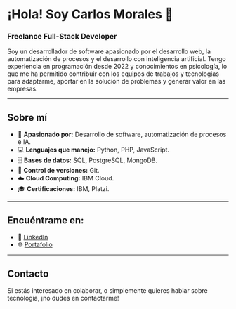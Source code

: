 # ¡Hola! Soy Carlos Morales 👋

### Freelance Full-Stack Developer

Soy un desarrollador de software apasionado por el desarrollo web, la automatización de procesos y el desarrollo con inteligencia artificial. Tengo experiencia en programación desde 2022 y conocimientos en psicología, lo que me ha permitido contribuir con los equipos de trabajos y tecnologias para adaptarme, aportar en la solución de problemas y generar valor en las empresas.

---

## Sobre mí

- 🧠 **Apasionado por:** Desarrollo de software, automatización de procesos e IA.
- 💻 **Lenguajes que manejo:** Python, PHP, JavaScript.
- 🗄️ **Bases de datos:** SQL, PostgreSQL, MongoDB.
- 🔄 **Control de versiones:** Git.
- ☁️ **Cloud Computing:** IBM Cloud.
- 🎓 **Certificaciones:** IBM, Platzi.

---

## Encuéntrame en:

- 💼 [LinkedIn](https://www.linkedin.com/in/carlos-morales1134/)
- 🌐 [Portafolio](https://carlosdevportfolio.com/)

---

## Contacto

Si estás interesado en colaborar, o simplemente quieres hablar sobre tecnología, ¡no dudes en contactarme!

